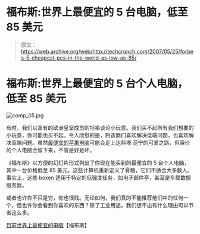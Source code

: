 # 福布斯:世界上最便宜的 5 台电脑，低至 85 美元

> 原文：<https://web.archive.org/web/http://techcrunch.com/2007/05/25/forbes-5-cheapest-pcs-in-the-world-as-low-as-85/>

# 福布斯:世界上最便宜的 5 台个人电脑，低至 85 美元

![comp_05.jpg](img/48a93ae9c74794a603af437bd0116558.png)

有时，我们以富有的欧洲皇室成员的坦率谈论小玩意。我们买不起所有我们想要的小玩意，你可能也买不起。令人欣慰的是，制造商们喜欢解决低端问题，也喜欢解决高端问题。虽然[最便宜的苹果电脑](https://web.archive.org/web/20201024184051/http://crunchgear.com/2007/05/24/crazy-rumor-apple-to-kill-off-mac-mini-this-year/)可能会走上达科塔·范宁的可爱之路，但廉价的个人电脑会留下来，不管是好是坏。

《福布斯》以方便的幻灯片形式列出了你现在能买到的最便宜的 5 台个人电脑，其中一台价格低至 85 美元。这些计算机重新定义了骨骼，它们不适合大多数人。事实上，这些 boxen 适用于特定的低强度任务，如电子邮件亭，甚至是车载数据服务器。

或者也许你不只是穷，你也很贱。无论如何，我们真的不能推荐他们中的任何一个，但也许你会看到你喜欢的东西？除了工业用途，我们想不出有什么理由可以节省这么多。

[目前世界上最便宜的电脑](https://web.archive.org/web/20201024184051/http://www.forbes.com/2007/05/16/cheap-pc-computer-tech-cx_ag_0516cheappc_slide_2.html?thisspeed=25000)【福布斯】